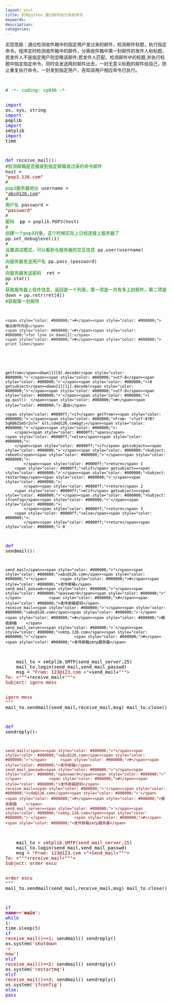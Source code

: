 ```yaml
---
layout: post
title: 利用python 通过邮件执行系统命令
keywords:
description:
categories:
---
```

<p>实现思路：通过检测收件箱中的指定用户发过来的邮件，检测邮件标题，执行指定命令。程序定时检测收件箱中的邮件，分离收件箱中第一封邮件的发件人和标题，若发件人不是指定用户则忽略该邮件;若发件人匹配，检测邮件中的标题,并执行标题中指定指定命令，同时会发送两封邮件出去，一封无意义标题的邮件给自己，防止重复执行命令，一封发到指定用户，告知该用户相应命令已执行。</p>
<p>&nbsp;</p>
<div class="cnblogs_code">
<pre><span style="color: #008000;">#</span><span style="color: #008000;"> -*- coding: cp936 -*-</span>

<span style="color: #0000ff;">import</span><span style="color: #000000;"> os, sys, string
</span><span style="color: #0000ff;">import</span><span style="color: #000000;"> poplib
</span><span style="color: #0000ff;">import</span><span style="color: #000000;"> smtplib
</span><span style="color: #0000ff;">import</span><span style="color: #000000;"> time

</span><span style="color: #0000ff;">def</span> receive_mail():                 <span style="color: #008000;">#</span><span style="color: #008000;">检测邮箱是否接收到指定邮箱发过来的命令邮件</span>
    host = <span style="color: #800000;">"</span><span style="color: #800000;">pop3.126.com</span><span style="color: #800000;">"</span>            <span style="color: #008000;">#</span><span style="color: #008000;"> pop3服务器地址</span>
    username = <span style="color: #800000;">"</span><span style="color: #800000;">abc@126.com</span><span style="color: #800000;">"</span>         <span style="color: #008000;">#</span><span style="color: #008000;"> 用户名</span>
    password = <span style="color: #800000;">"</span><span style="color: #800000;">password</span><span style="color: #800000;">"</span>            <span style="color: #008000;">#</span><span style="color: #008000;"> 密码</span>
<span style="color: #000000;">
    pp </span>= poplib.POP3(host)         <span style="color: #008000;">#</span><span style="color: #008000;"> 创建一个pop3对象，这个时候实际上已经连接上服务器了</span>
    pp.set_debuglevel(1)            <span style="color: #008000;">#</span><span style="color: #008000;"> 设置调试模式，可以看到与服务器的交互信息</span>
    pp.user(username)               <span style="color: #008000;">#</span><span style="color: #008000;"> 向服务器发送用户名</span>
    pp.pass_(password)              <span style="color: #008000;">#</span><span style="color: #008000;"> 向服务器发送密码</span>
<span style="color: #000000;">
    ret </span>= pp.stat()               <span style="color: #008000;">#</span><span style="color: #008000;"> 获取服务器上信件信息，返回是一个列表，第一项是一共有多上封邮件，第二项是共有多少字节</span>
    down = pp.retr(ret[0])        <span style="color: #008000;">#</span><span style="color: #008000;">获取第一封邮件</span>

    <span style="color: #008000;">#</span><span style="color: #008000;"> 输出邮件内容</span>
    <span style="color: #008000;">#</span><span style="color: #008000;">for line in down[1]:</span>
    <span style="color: #008000;">#</span><span style="color: #008000;">   print line</span>
<span style="color: #000000;">

    getfrom</span>=down[1][9].decode(<span style="color: #800000;">'</span><span style="color: #800000;">utf-8</span><span style="color: #800000;">'</span><span style="color: #000000;">)0
    getsubject</span>=down[1][11].decode(<span style="color: #800000;">'</span><span style="color: #800000;">utf-8</span><span style="color: #800000;">'</span><span style="color: #000000;">)
    pp.quit()  </span><span style="color: #008000;">#</span><span style="color: #008000;"> 退出</span>
  
    <span style="color: #0000ff;">if</span> getfrom!=<span style="color: #800000;">'</span><span style="color: #800000;">From: "=?utf-8?B?5qKB6ZSm5r2u?=" &lt;cde@126.com&gt;</span><span style="color: #800000;">'</span><span style="color: #000000;">:
        </span><span style="color: #0000ff;">pass</span>
    <span style="color: #0000ff;">else</span><span style="color: #000000;">:
        </span><span style="color: #0000ff;">if</span> getsubject==<span style="color: #800000;">'</span><span style="color: #800000;">Subject: reboot</span><span style="color: #800000;">'</span><span style="color: #000000;">:
            </span><span style="color: #0000ff;">return</span> 1
        <span style="color: #0000ff;">elif</span> getsubject==<span style="color: #800000;">'</span><span style="color: #800000;">Subject: restartmq</span><span style="color: #800000;">'</span><span style="color: #000000;">:
            </span><span style="color: #0000ff;">return</span> 2
        <span style="color: #0000ff;">elif</span> getsubject==<span style="color: #800000;">'</span><span style="color: #800000;">Subject: ifconfig</span><span style="color: #800000;">'</span><span style="color: #000000;">:
            </span><span style="color: #0000ff;">return</span> 3
        <span style="color: #0000ff;">else</span><span style="color: #000000;">:
            </span><span style="color: #0000ff;">return</span><span style="color: #000000;"> 0


</span><span style="color: #0000ff;">def</span><span style="color: #000000;"> sendmail():

    send_mail</span>=<span style="color: #800000;">"</span><span style="color: #800000;">abc@126.com</span><span style="color: #800000;">"</span>      <span style="color: #008000;">#</span><span style="color: #008000;">发件邮箱</span>
    send_mail_passwd=<span style="color: #800000;">"</span><span style="color: #800000;">password</span><span style="color: #800000;">"</span>            <span style="color: #008000;">#</span><span style="color: #008000;">发件邮箱密码</span>
    receive_mail=<span style="color: #800000;">'</span><span style="color: #800000;">abc@126.com</span><span style="color: #800000;">'</span>  <span style="color: #008000;">#</span><span style="color: #008000;">接收邮箱    </span>
    send_mail_server=<span style="color: #800000;">'</span><span style="color: #800000;">smtp.126.com</span><span style="color: #800000;">'</span>            <span style="color: #008000;">#</span><span style="color: #008000;">发件邮箱smtp服务器</span>
<span style="color: #000000;">    
    mail_to </span>= smtplib.SMTP(send_mail_server,25<span style="color: #000000;">)         
    mail_to.login(send_mail,send_mail_passwd)
    msg </span>= <span style="color: #800000;">"</span><span style="color: #800000;">From: 123@123.com &lt;</span><span style="color: #800000;">"</span>+send_mail+<span style="color: #800000;">"""</span><span style="color: #800000;">&gt;
To: &lt;</span><span style="color: #800000;">"""</span>+receive_mail+<span style="color: #800000;">"""</span><span style="color: #800000;">&gt;
Subject: igorn mess

igorn mess
</span><span style="color: #800000;">"""</span><span style="color: #000000;">
    mail_to.sendmail(send_mail,receive_mail,msg)
    mail_to.close()

    
    
</span><span style="color: #0000ff;">def</span><span style="color: #000000;"> sendreply():

    send_mail</span>=<span style="color: #800000;">"</span><span style="color: #800000;">abc@126.com</span><span style="color: #800000;">"</span>      <span style="color: #008000;">#</span><span style="color: #008000;">发件邮箱</span>
    send_mail_passwd=<span style="color: #800000;">"</span><span style="color: #800000;">password</span><span style="color: #800000;">"</span>            <span style="color: #008000;">#</span><span style="color: #008000;">发件邮箱密码</span>
    receive_mail=<span style="color: #800000;">'</span><span style="color: #800000;">cde@126.com</span><span style="color: #800000;">'</span>  <span style="color: #008000;">#</span><span style="color: #008000;">接收邮箱    </span>
    send_mail_server=<span style="color: #800000;">'</span><span style="color: #800000;">smtp.126.com</span><span style="color: #800000;">'</span>            <span style="color: #008000;">#</span><span style="color: #008000;">发件邮箱smtp服务器</span>
<span style="color: #000000;">    
    mail_to </span>= smtplib.SMTP(send_mail_server,25<span style="color: #000000;">)         
    mail_to.login(send_mail,send_mail_passwd)
    msg </span>= <span style="color: #800000;">"</span><span style="color: #800000;">From: 123@123.com &lt;</span><span style="color: #800000;">"</span>+send_mail+<span style="color: #800000;">"""</span><span style="color: #800000;">&gt;
To: &lt;</span><span style="color: #800000;">"""</span>+receive_mail+<span style="color: #800000;">"""</span><span style="color: #800000;">&gt;
Subject: order excu

order excu
</span><span style="color: #800000;">"""</span><span style="color: #000000;">
    mail_to.sendmail(send_mail,receive_mail,msg)
    mail_to.close()


</span><span style="color: #0000ff;">if</span> <span style="color: #800080;">__name__</span>==<span style="color: #800000;">'</span><span style="color: #800000;">__main__</span><span style="color: #800000;">'</span><span style="color: #000000;">:
    </span><span style="color: #0000ff;">while</span> 1<span style="color: #000000;">:
        time.sleep(</span>5<span style="color: #000000;">)
        </span><span style="color: #0000ff;">if</span> receive_mail()==1<span style="color: #000000;">:
            sendmail()
            sendreply()
            os.system(</span><span style="color: #800000;">'</span><span style="color: #800000;">shutdown -r now</span><span style="color: #800000;">'</span><span style="color: #000000;">)
        </span><span style="color: #0000ff;">elif</span> receive_mail()==2<span style="color: #000000;">:
            sendmail()
            sendreply()
            os.system(</span><span style="color: #800000;">'</span><span style="color: #800000;">restartmq</span><span style="color: #800000;">'</span><span style="color: #000000;">)
        </span><span style="color: #0000ff;">elif</span> receive_mail()==3<span style="color: #000000;">:
            sendmail()
            sendreply()
            os.system(</span><span style="color: #800000;">'</span><span style="color: #800000;">ifconfig</span><span style="color: #800000;">'</span><span style="color: #000000;">)
        </span><span style="color: #0000ff;">else</span><span style="color: #000000;">:
            </span><span style="color: #0000ff;">pass</span></pre>
</div>
<p>&nbsp;</p>
    
